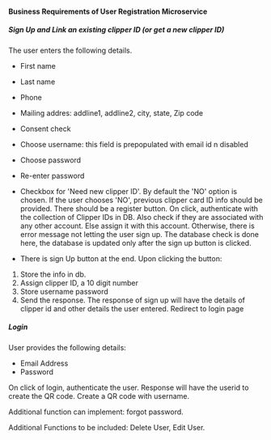 #### Business Requirements of User Registration Microservice

##### Sign Up and Link an existing clipper ID (or get a new clipper ID)

The user enters the following details. 

* First name
* Last name
* Phone
* Mailing addres: addline1, addline2, city, state, Zip code
* Consent check 
* Choose username: this field is prepopulated with email id n disabled
* Choose password
* Re-enter password

* Checkbox for 'Need new clipper ID'. By default the 'NO' option is chosen. If the user chooses 'NO', previous clipper card ID info should be provided. There should be a register button. 
On click, authenticate with the collection of Clipper IDs in DB. Also check if they are associated with any other account. Else assign it with this account. Otherwise, there is error message not letting the user sign up. The database check is done here, the database is updated only after the sign up button is clicked.
* There is sign Up button at the end.  Upon clicking the button: 

 1. Store the info in db. 
 2. Assign clipper ID, a 10 digit number
 3. Store username password 
 4. Send the response. The response of sign up will have the details of clipper id and other details the user entered. Redirect to login page


##### Login 
User provides the following details:
* Email Address
* Password

On click of login, authenticate the user.
Response will have the userid to create the QR code.
Create a QR code with username. 

Additional function can implement: forgot password.


Additional Functions to be included: Delete User, Edit User.






